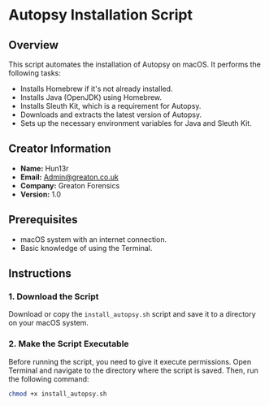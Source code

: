 # Autopsy Installation Script

## Overview
This script automates the installation of Autopsy on macOS. It performs the following tasks:
- Installs Homebrew if it's not already installed.
- Installs Java (OpenJDK) using Homebrew.
- Installs Sleuth Kit, which is a requirement for Autopsy.
- Downloads and extracts the latest version of Autopsy.
- Sets up the necessary environment variables for Java and Sleuth Kit.

## Creator Information
- **Name:** Hun13r
- **Email:** Admin@greaton.co.uk
- **Company:** Greaton Forensics
- **Version:** 1.0

## Prerequisites
- macOS system with an internet connection.
- Basic knowledge of using the Terminal.

## Instructions

### 1. Download the Script
Download or copy the `install_autopsy.sh` script and save it to a directory on your macOS system.

### 2. Make the Script Executable
Before running the script, you need to give it execute permissions. Open Terminal and navigate to the directory where the script is saved. Then, run the following command:
```bash
chmod +x install_autopsy.sh

